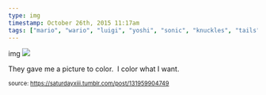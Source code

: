 ```yaml
---
type: img
timestamp: October 26th, 2015 11:17am
tags: ["mario", "wario", "luigi", "yoshi", "sonic", "knuckles", "tails", "amy", "hedgehog", "nintendo", "sega", "crayons", "art"]
---
```

img
<img src="https://saturdayxiii.github.io/media/131959904749.jpg"/>

They gave me a picture to color.  I color what I want.
 
      
      
      
      
      
  
<small>source: https://saturdayxiii.tumblr.com/post/131959904749</small>
